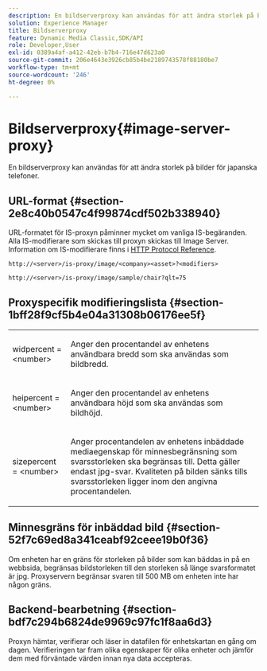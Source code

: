 ```yaml
---
description: En bildserverproxy kan användas för att ändra storlek på bilder för japanska telefoner.
solution: Experience Manager
title: Bildserverproxy
feature: Dynamic Media Classic,SDK/API
role: Developer,User
exl-id: 0389a4af-a412-42eb-b7b4-716e47d623a0
source-git-commit: 206e4643e3926cb85b4be2189743578f88180be7
workflow-type: tm+mt
source-wordcount: '246'
ht-degree: 0%

---
```


# Bildserverproxy{#image-server-proxy}

En bildserverproxy kan användas för att ändra storlek på bilder för japanska telefoner.

## URL-format {#section-2e8c40b0547c4f99874cdf502b338940}

URL-formatet för IS-proxyn påminner mycket om vanliga IS-begäranden. Alla IS-modifierare som skickas till proxyn skickas till Image Server. Information om IS-modifierare finns i [HTTP Protocol Reference](../../is-api/http-ref/image-serving-api-ref/c-http-protocol-reference/c-introduction/c-introduction.md#concept-dbbd5241bc6248ad9b9d7f6c635c311e).

`http://<server>/is-proxy/image/<company><asset>?<modifiers>`

`http://<server>/is-proxy/image/sample/chair?qlt=75`

## Proxyspecifik modifieringslista {#section-1bff28f9cf5b4e04a31308b06176ee5f}

<table id="simpletable_40C1DFB183B54A79BCF65D51ED480CE0"> 
 <tr class="strow"> 
  <td class="stentry"> <p><span class="codeph"> widpercent =  &lt;number&gt;</span> </p></td> 
  <td class="stentry"> <p>Anger den procentandel av enhetens användbara bredd som ska användas som bildbredd. </p></td> 
 </tr> 
 <tr class="strow"> 
  <td class="stentry"> <p><span class="codeph"> heipercent =  &lt;number&gt;</span> </p></td> 
  <td class="stentry"> <p>Anger den procentandel av enhetens användbara höjd som ska användas som bildhöjd. </p></td> 
 </tr> 
 <tr class="strow"> 
  <td class="stentry"> <p><span class="codeph"> sizepercent =  &lt;number&gt;</span> </p></td> 
  <td class="stentry"> <p>Anger procentandelen av enhetens inbäddade mediaegenskap för minnesbegränsning som svarsstorleken ska begränsas till. Detta gäller endast jpg-svar. Kvaliteten på bilden sänks tills svarsstorleken ligger inom den angivna procentandelen. </p></td> 
 </tr> 
</table>

## Minnesgräns för inbäddad bild {#section-52f7c69ed8a341ceabf92ceee19b0f36}

Om enheten har en gräns för storleken på bilder som kan bäddas in på en webbsida, begränsas bildstorleken till den storleken så länge svarsformatet är jpg. Proxyservern begränsar svaren till 500 MB om enheten inte har någon gräns.

## Backend-bearbetning {#section-bdf7c294b6824de9969c97fc1f8aa6d3}

Proxyn hämtar, verifierar och läser in datafilen för enhetskartan en gång om dagen. Verifieringen tar fram olika egenskaper för olika enheter och jämför dem med förväntade värden innan nya data accepteras.
